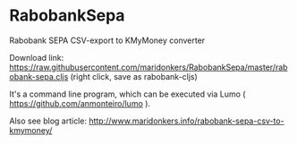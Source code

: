 # RabobankSepa
Rabobank SEPA CSV-export to KMyMoney converter

Download link: https://raw.githubusercontent.com/maridonkers/RabobankSepa/master/rabobank-sepa.cljs
(right click, save as rabobank-cljs)

It's a command line program, which can be executed via Lumo ( https://github.com/anmonteiro/lumo ).

Also see blog article: http://www.maridonkers.info/rabobank-sepa-csv-to-kmymoney/
